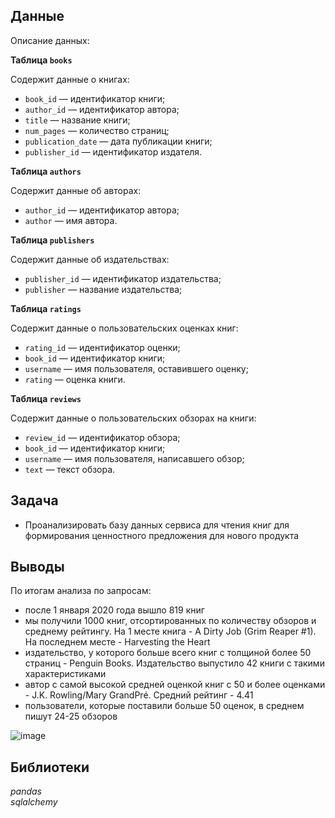 ## Данные

Описание данных:

**Таблица `books`**

Содержит данные о книгах:

- `book_id` — идентификатор книги;
- `author_id` — идентификатор автора;
- `title` — название книги;
- `num_pages` — количество страниц;
- `publication_date` — дата публикации книги;
- `publisher_id` — идентификатор издателя.

**Таблица `authors`**

Содержит данные об авторах:

- `author_id` — идентификатор автора;
- `author` — имя автора.

**Таблица `publishers`**

Содержит данные об издательствах:

- `publisher_id` — идентификатор издательства;
- `publisher` — название издательства;

**Таблица `ratings`**

Содержит данные о пользовательских оценках книг:

- `rating_id` — идентификатор оценки;
- `book_id` — идентификатор книги;
- `username` — имя пользователя, оставившего оценку;
- `rating` — оценка книги.

**Таблица `reviews`**

Содержит данные о пользовательских обзорах на книги:

- `review_id` — идентификатор обзора;
- `book_id` — идентификатор книги;
- `username` — имя пользователя, написавшего обзор;
- `text` — текст обзора.

## Задача

- Проанализировать базу данных сервиса для чтения книг для формирования ценностного предложения для нового продукта

## Выводы
По итогам анализа по запросам:
- после 1 января 2020 года вышло 819 книг
- мы получили 1000 книг, отсортированных по количеству обзоров и среднему рейтингу. На 1 месте книга - A Dirty Job (Grim Reaper #1). На последнем месте - Harvesting the Heart
- издательство, у которого больше всего книг с толщиной более 50 страниц - Penguin Books. Издательство выпустило 42 книги с такими характеристиками
- автор с самой высокой средней оценкой книг с 50 и более оценками - J.K. Rowling/Mary GrandPré. Средний рейтинг - 4.41
- пользователи, которые поставили больше 50 оценок, в среднем пишут 24-25 обзоров

![image](https://user-images.githubusercontent.com/110093043/215461230-3cfa441f-18db-4276-b160-cd33fd3f158c.png ) 

## Библиотеки
*pandas*
<br>
*sqlalchemy*
